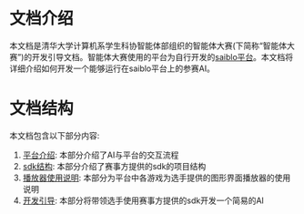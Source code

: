 # 文档介绍
本文档是清华大学计算机系学生科协智能体部组织的智能体大赛(下简称“智能体大赛”)的开发引导文档。智能体大赛使用的平台为自行开发的[saiblo平台](https://www.saiblo.net)。本文档将详细介绍如何开发一个能够运行在saiblo平台上的参赛AI。
# 文档结构
本文档包含以下部分内容:

1. [平台介绍](platform.md): 本部分介绍了AI与平台的交互流程
2. [sdk结构](sdk_structure/sdk.md): 本部分介绍了赛事方提供的sdk的项目结构
3. [播放器使用说明](player/test_race.md): 本部分为平台中各游戏为选手提供的图形界面播放器的使用说明
4. [开发引导](instruction/test_race.md): 本部分将带领选手使用赛事方提供的sdk开发一个简易的AI

